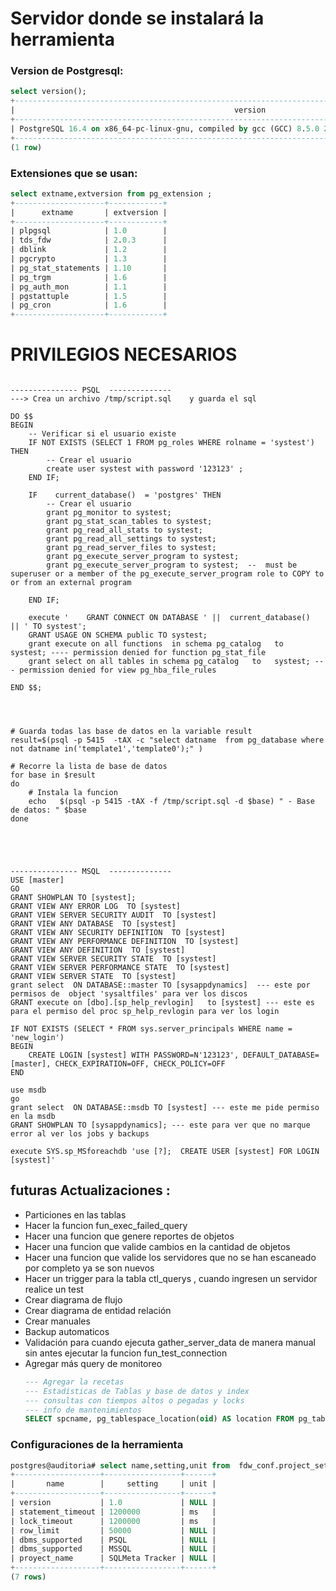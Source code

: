 # Servidor donde se instalará la herramienta 

### Version de Postgresql: 
```sql
select version();
+---------------------------------------------------------------------------------------------------------+
|                                                 version                                                 |
+---------------------------------------------------------------------------------------------------------+
| PostgreSQL 16.4 on x86_64-pc-linux-gnu, compiled by gcc (GCC) 8.5.0 20210514 (Red Hat 8.5.0-22), 64-bit |
+---------------------------------------------------------------------------------------------------------+
(1 row)
```

### Extensiones que se usan: 
```sql
select extname,extversion from pg_extension ;
+--------------------+------------+
|      extname       | extversion |
+--------------------+------------+
| plpgsql            | 1.0        |
| tds_fdw            | 2.0.3      |
| dblink             | 1.2        |
| pgcrypto           | 1.3        |
| pg_stat_statements | 1.10       |
| pg_trgm            | 1.6        |
| pg_auth_mon        | 1.1        |
| pgstattuple        | 1.5        |
| pg_cron            | 1.6        |
+--------------------+------------+
```

# PRIVILEGIOS NECESARIOS
```

--------------- PSQL  --------------
---> Crea un archivo /tmp/script.sql    y guarda el sql  
 
DO $$
BEGIN
    -- Verificar si el usuario existe
    IF NOT EXISTS (SELECT 1 FROM pg_roles WHERE rolname = 'systest') THEN
        -- Crear el usuario
        create user systest with password '123123' ;
    END IF;
	
	IF    current_database()  = 'postgres' THEN
        -- Crear el usuario
        grant pg_monitor to systest;
        grant pg_stat_scan_tables to systest;
        grant pg_read_all_stats to systest;
        grant pg_read_all_settings to systest;
        grant pg_read_server_files to systest;
        grant pg_execute_server_program to systest;
        grant pg_execute_server_program to systest;  --  must be superuser or a member of the pg_execute_server_program role to COPY to or from an external program

    END IF;

    execute '    GRANT CONNECT ON DATABASE ' ||  current_database()  || ' TO systest';
    GRANT USAGE ON SCHEMA public TO systest;
    grant execute on all functions  in schema pg_catalog   to   systest; ---- permission denied for function pg_stat_file 
    grant select on all tables in schema pg_catalog   to   systest; --- permission denied for view pg_hba_file_rules
 
END $$;



 
# Guarda todas las base de datos en la variable result
result=$(psql -p 5415  -tAX -c "select datname  from pg_database where not datname in('template1','template0');" )

# Recorre la lista de base de datos 
for base in $result
do
    # Instala la funcion
    echo   $(psql -p 5415 -tAX -f /tmp/script.sql -d $base) " - Base de datos: " $base 
done





--------------- MSQL  --------------
USE [master]
GO
GRANT SHOWPLAN TO [systest];
GRANT VIEW ANY ERROR LOG  TO [systest]
GRANT VIEW SERVER SECURITY AUDIT  TO [systest]
GRANT VIEW ANY DATABASE  TO [systest]
GRANT VIEW ANY SECURITY DEFINITION  TO [systest]
GRANT VIEW ANY PERFORMANCE DEFINITION  TO [systest]
GRANT VIEW ANY DEFINITION  TO [systest]
GRANT VIEW SERVER SECURITY STATE  TO [systest]
GRANT VIEW SERVER PERFORMANCE STATE  TO [systest]
GRANT VIEW SERVER STATE  TO [systest]
grant select  ON DATABASE::master TO [sysappdynamics]  --- este por permisos de  object 'sysaltfiles' para ver los discos 
GRANT execute on [dbo].[sp_help_revlogin]   to [systest] --- este es para el permiso del proc sp_help_revlogin para ver los login

IF NOT EXISTS (SELECT * FROM sys.server_principals WHERE name = 'new_login')
BEGIN
    CREATE LOGIN [systest] WITH PASSWORD=N'123123', DEFAULT_DATABASE=[master], CHECK_EXPIRATION=OFF, CHECK_POLICY=OFF
END
 
use msdb
go 
grant select  ON DATABASE::msdb TO [systest] --- este me pide permiso en la msdb
GRANT SHOWPLAN TO [sysappdynamics]; --- este para ver que no marque error al ver los jobs y backups 

execute SYS.sp_MSforeachdb 'use [?];  CREATE USER [systest] FOR LOGIN [systest]'
```


## futuras Actualizaciones : 
  - Particiones en las tablas
  - Hacer la funcion  fun_exec_failed_query
  - Hacer una funcion que genere reportes de objetos
  - Hacer una funcion que valide cambios en la cantidad de objetos
  - Hacer una funcion que valide los servidores que no se han escaneado por completo ya se son nuevos
  - Hacer un trigger para la tabla ctl_querys , cuando ingresen un servidor realice un test
  - Crear diagrama de flujo
  - Crear diagrama de entidad relación
  - Crear manuales
  - Backup automaticos
  - Validación para cuando ejecuta gather_server_data de manera manual sin antes ejecutar la funcion fun_test_connection 
  - Agregar más query de monitoreo
    ```sql
    --- Agregar la recetas 
    --- Estadísticas de Tablas y base de datos y index 
    --- consultas con tiempos altos o pegadas y locks 
    --- info de mantenimientos 
    SELECT spcname, pg_tablespace_location(oid) AS location FROM pg_tablespace;
    ```
    
  


### Configuraciones de la herramienta
```SQL
postgres@auditoria# select name,setting,unit from  fdw_conf.project_settings;
+-------------------+-----------------+------+
|       name        |     setting     | unit |
+-------------------+-----------------+------+
| version           | 1.0             | NULL |
| statement_timeout | 1200000         | ms   |
| lock_timeout      | 1200000         | ms   |
| row_limit         | 50000           | NULL |
| dbms_supported    | PSQL            | NULL |
| dbms_supported    | MSSQL           | NULL |
| proyect_name      | SQLMeta Tracker | NULL |
+-------------------+-----------------+------+
(7 rows)
```
